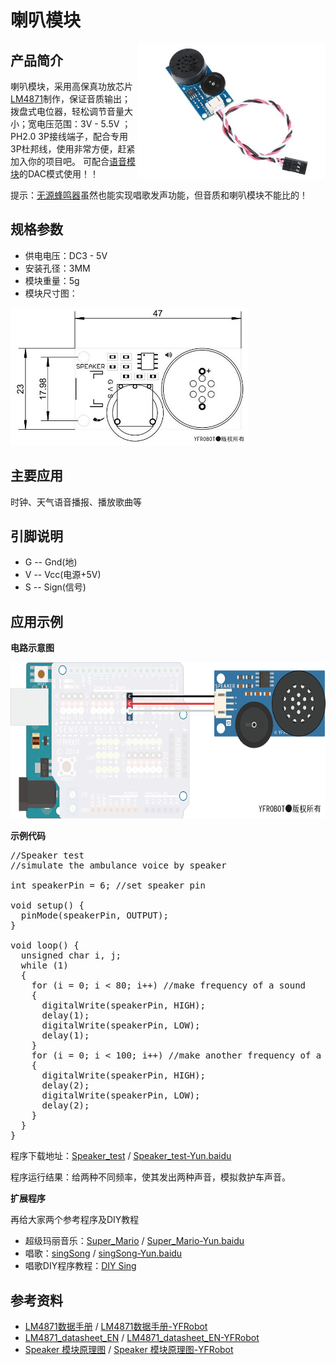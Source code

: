 # 喇叭模块 #

<img src="https://raw.githubusercontent.com/YFROBOT-TM/YFRobot-Sensor-Module/master/Speaker-%E5%96%87%E5%8F%AD%E6%A8%A1%E5%9D%97/pic/Speaker.jpg" alt="Speaker" width="300" div align=right />

## 产品简介 ##
喇叭模块，采用高保真功放芯片[LM4871](https://github.com/YFROBOT-TM/YFRobot-Sensor-Module/blob/master/Speaker-%E5%96%87%E5%8F%AD%E6%A8%A1%E5%9D%97/ref/LM4871_datasheet_EN.pdf)制作，保证音质输出；拨盘式电位器，轻松调节音量大小；宽电压范围：3V - 5.5V ；PH2.0 3P接线端子，配合专用3P杜邦线，使用非常方便，赶紧加入你的项目吧。
可配合[语音模块](http://www.yfrobot.com/wiki/index.php?title=%E8%AF%AD%E9%9F%B3%E6%A8%A1%E5%9D%97)的DAC模式使用！！

提示：[无源蜂鸣器](http://www.yfrobot.com/wiki/index.php?title=%E6%97%A0%E6%BA%90%E8%9C%82%E9%B8%A3%E5%99%A8)虽然也能实现唱歌发声功能，但音质和喇叭模块不能比的！


## 规格参数 ##
- 供电电压：DC3 - 5V
- 安装孔径：3MM
- 模块重量：5g
- 模块尺寸图：
<img src="https://raw.githubusercontent.com/YFROBOT-TM/YFRobot-Sensor-Module/master/Speaker-%E5%96%87%E5%8F%AD%E6%A8%A1%E5%9D%97/pic/Speaker_size.jpg" alt="Speaker_size" height="220" />


## 主要应用 ##
时钟、天气语音播报、播放歌曲等


## 引脚说明 ##
* G  --  Gnd(地)
* V  --  Vcc(电源+5V)
* S  --  Sign(信号)


## 应用示例 ##
**电路示意图**

<img src="https://raw.githubusercontent.com/YFROBOT-TM/YFRobot-Sensor-Module/master/Speaker-%E5%96%87%E5%8F%AD%E6%A8%A1%E5%9D%97/pic/Speaker_circuit.png" alt="Speaker_circuit" height="250" />


**示例代码**
<pre >
//Speaker test
//simulate the ambulance voice by speaker

int speakerPin = 6; //set speaker pin

void setup() {
  pinMode(speakerPin, OUTPUT);
}

void loop() {
  unsigned char i, j;
  while (1)
  {
    for (i = 0; i < 80; i++) //make frequency of a sound
    {
      digitalWrite(speakerPin, HIGH);
      delay(1);
      digitalWrite(speakerPin, LOW);
      delay(1);
    }
    for (i = 0; i < 100; i++) //make another frequency of a sound
    {
      digitalWrite(speakerPin, HIGH);
      delay(2);
      digitalWrite(speakerPin, LOW);
      delay(2);
    }
  }
}
</pre>

程序下载地址：[Speaker_test](https://github.com/YFROBOT-TM/YFRobot-Sensor-Module/blob/master/Speaker-%E5%96%87%E5%8F%AD%E6%A8%A1%E5%9D%97/program/Speaker_test/Speaker_test.ino) / 
[Speaker_test-Yun.baidu](https://eyun.baidu.com/s/3kVGDZUn)

程序运行结果：给两种不同频率，使其发出两种声音，模拟救护车声音。


**扩展程序**

再给大家两个参考程序及DIY教程

* 超级玛丽音乐：[Super_Mario](https://github.com/YFROBOT-TM/YFRobot-Sensor-Module/tree/master/Speaker-%E5%96%87%E5%8F%AD%E6%A8%A1%E5%9D%97/program/Super_Mario) / [Super_Mario-Yun.baidu](https://eyun.baidu.com/s/3jIIHRP8)
* 唱歌：[singSong](https://github.com/YFROBOT-TM/YFRobot-Sensor-Module/tree/master/Speaker-%E5%96%87%E5%8F%AD%E6%A8%A1%E5%9D%97/program/singSong) / [singSong-Yun.baidu](https://eyun.baidu.com/s/3o8UKVH4)
* 唱歌DIY程序教程：[DIY Sing](http://www.yfrobot.com/thread-2269-1-1.html)


## 参考资料 ##

* [LM4871数据手册](https://github.com/YFROBOT-TM/YFRobot-Sensor-Module/blob/master/Speaker-%E5%96%87%E5%8F%AD%E6%A8%A1%E5%9D%97/ref/LM4871%E6%95%B0%E6%8D%AE%E6%89%8B%E5%86%8C.pdf) / [LM4871数据手册-YFRobot](http://wiki.yfrobot.com/datasheet/LM4871%E6%95%B0%E6%8D%AE%E6%89%8B%E5%86%8C.pdf)
* [LM4871_datasheet_EN](https://github.com/YFROBOT-TM/YFRobot-Sensor-Module/blob/master/Speaker-%E5%96%87%E5%8F%AD%E6%A8%A1%E5%9D%97/ref/LM4871_datasheet_EN.pdf) / [LM4871_datasheet_EN-YFRobot](http://wiki.yfrobot.com/datasheet/LM4871_datasheet_EN.pdf)
* [Speaker 模块原理图](https://github.com/YFROBOT-TM/YFRobot-Sensor-Module/blob/master/Speaker-%E5%96%87%E5%8F%AD%E6%A8%A1%E5%9D%97/ref/speaker_sch.pdf) / [Speaker 模块原理图-YFRobot](http://wiki.yfrobot.com/Speaker/speaker_sch.pdf)
